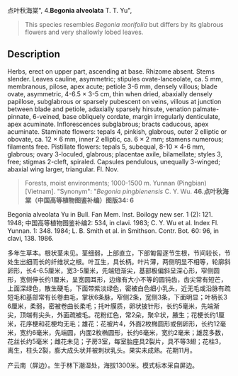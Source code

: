 点叶秋海棠",
4.**Begonia alveolata** T. T. Yu",

> This species resembles *Begonia morifolia* but differs by its glabrous flowers and very shallowly lobed leaves.

## Description
Herbs, erect on upper part, ascending at base. Rhizome absent. Stems slender. Leaves cauline, asymmetric; stipules ovate-lanceolate, ca. 5 mm, membranous, pilose, apex acute; petiole 3-6 mm, densely villous; blade ovate, asymmetric, 4-6.5 × 3-5 cm, thin when dried, abaxially densely papillose, subglabrous or sparsely pubescent on veins, villous at junction between blade and petiole, adaxially sparsely hirsute, venation palmate-pinnate, 6-veined, base obliquely cordate, margin irregularly denticulate, apex acuminate. Inflorescences subglabrous; bracts caducous, apex acuminate. Staminate flowers: tepals 4, pinkish, glabrous, outer 2 elliptic or obovate, ca. 12 × 6 mm, inner 2 elliptic, ca. 6 × 2 mm; stamens numerous; filaments free. Pistillate flowers: tepals 5, subequal, 8-10 × 4-6 mm, glabrous; ovary 3-loculed, glabrous; placentae axile, bilamellate; styles 3, free; stigmas 2-cleft, spiraled. Capsules pendulous, unequally 3-winged; abaxial wing larger, triangular. Fl. Nov.

> Forests, moist environments; 1000-1500 m. Yunnan (Pingbian) [Vietnam].
  "Synonym": "*Begonia pingbienensis* C. Y. Wu.
**46.点叶秋海棠（中国高等植物图鉴补编）图版34: 6**

Begonia alveolata Yu in Bull. Fan Mem. Inst. Boilogy new ser. 1 (2): 121. 1948; 中国高等植物图鉴补编2: 534, in clavi. 1983; C. Y. Wu et al. Index Fl. Yunnan. 1: 348. 1984; L. B. Smith et al. in Smithson. Contr. Bot. 60: 96, in clavi, 138. 1986.

多年生草本。根状茎未见。茎细弱，上部直立，下部匍匐逐节生根，节间较长，节处生出细而长的纤维状之根。叶互生，具长柄。叶片薄，两侧明显不相等，轮廓斜卵形，长4-6.5厘米，宽3-5厘米，先端短渐尖，基部极偏斜呈深心形，窄侧圆形，宽侧伸长约1厘米，呈宽圆耳形，边缘有大小不等的圆钝齿，齿尖常有短芒，上面深绿色，散生硬毛，下面带紫淡绿色，密被白色细小乳头，近无毛或沿脉有疏短毛和基部常有长卷曲毛，掌状6条脉，窄侧2条，宽侧3条，下面明显；叶柄长3 6厘米，柔弱，密被卷曲长柔毛；托叶膜质，卵状披针形，长约5毫米，先端渐尖，顶端有尖头，外面疏被毛。花粉红色，常2朵，聚伞状，腋生；花梗长约1厘米，花序梗和花梗均无毛；雄花：花被片4，外面2枚椭圆形或倒卵形，长约12毫米，宽约6毫米，先端圆，内面2枚椭圆形，长约6毫米，宽约2毫米；雄蕊多数，花丝长约5毫米；雌花未见；子房3室，每室胎座具2裂片，具不等3翅；花柱3，离生，柱头2裂，膨大成头状并被刺状乳头。果实未成熟。花期11月。

产云南（屏边）。生于林下潮湿处，海拔1300米。模式标本采自屏边。
